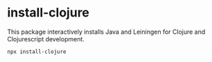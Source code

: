 # install-clojure

This package interactively installs Java and Leiningen for Clojure and Clojurescript development.

```bash
npx install-clojure
```